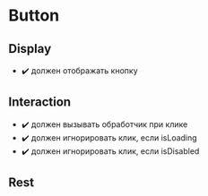 # Button

## Display
- :heavy_check_mark: должен отображать кнопку

## Interaction
- :heavy_check_mark: должен вызывать обработчик при клике
- :heavy_check_mark: должен игнорировать клик, если isLoading
- :heavy_check_mark: должен игнорировать клик, если isDisabled

## Rest
